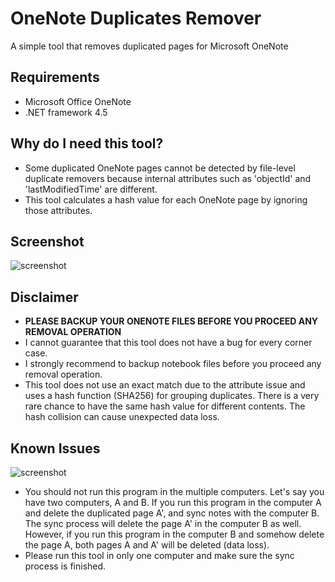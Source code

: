 OneNote Duplicates Remover
==========================
A simple tool that removes duplicated pages for Microsoft OneNote

Requirements
------------
* Microsoft Office OneNote
* .NET framework 4.5

Why do I need this tool?
-----------
* Some duplicated OneNote pages cannot be detected by file-level duplicate removers because internal attributes such as 'objectId' and 'lastModifiedTime' are different.
* This tool calculates a hash value for each OneNote page by ignoring those attributes.

Screenshot
----------
![screenshot](https://raw.githubusercontent.com/relue2718/onenote-duplicates-remover/master/screenshot/1.png)

Disclaimer
----------
* **PLEASE BACKUP YOUR ONENOTE FILES BEFORE YOU PROCEED ANY REMOVAL OPERATION**
* I cannot guarantee that this tool does not have a bug for every corner case.
* I strongly recommend to backup notebook files before you proceed any removal operation.
* This tool does not use an exact match due to the attribute issue and uses a hash function (SHA256) for grouping duplicates. There is a very rare chance to have the same hash value for different contents. The hash collision can cause unexpected data loss.

Known Issues
------------
![screenshot](https://raw.githubusercontent.com/relue2718/onenote-duplicates-remover/master/screenshot/2.png)

* You should not run this program in the multiple computers. Let's say you have two computers, A and B. If you run this program in the computer A and delete the duplicated page A', and sync notes with the computer B. The sync process will delete the page A' in the computer B as well. However, if you run this program in the computer B and somehow delete the page A, both pages A and A' will be deleted (data loss).
* Please run this tool in only one computer and make sure the sync process is finished.

